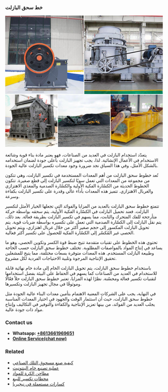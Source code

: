 <h3>خط سحق البازلت</h3><img src='1701850889.jpg' alt=''><p>يتعدّد استخدام البازلت في العديد من الصناعات، فهو يعتبر مادة بناء قوية وشائعة الاستخدام في الأعمال الإنشائية. لذا، يجب تجهيز البازلت بأعلى جودة لضمان استخدامه بالشكل الأمثل، وفي هذا السياق نجد ضرورة وجود معدات تكسير البازلت عالية الجودة.</p><p>تُعد خطوط سحق البازلت من أهم المعدات المستخدمة في تكسير البازلت، وهي تتكون من مجموعة من المعدات التي تعمل سويًا لتكسير البازلت إلى قطع صغيرة. تتكون الخطوط الحديثة من الكسّارة الفكية الأولية والكسّارة الصدمية والمغذي الاهتزازي والغربال الاهتزازي. تتميز هذه المعدات بأداء عالي وقدرة على تكسير البازلت بكفاءة وسرعة.</p><p>تتمتع خطوط سحق البازلت بالعديد من المزايا والفوائد التي تجعلها الخيار الأمثل لتكسير البازلت. فعند تحميل البازلت في الكسّارة الفكية الأولية، يتم سحقه بواسطة حركة متأرجحة للفك المتحرك والثابت، مما يسهم في تكسير البازلت بطريقة فعالة. بعد ذلك، يتم نقل البازلت إلى الكسّارة الصدمية التي تعمل على تكسيره بواسطة ضربات قوية. يتم تحويل البازلت المكسور إلى حجم صغير أكثر من خلال غربال اهتزازي، ويتم تحويل الحصى غير المُكسّر إلى الكسّارة الفكية للحصول على تكسير أكثر فعالية.</p><p>تحتوي هذه الخطوط على تقنيات متقدمة تتيح ضبط قوة الكسر وتكوين الحصى، وهو ما يساعد في إنتاج المواد بالمواصفات المطلوبة. تختلف خطوط سحق البازلت حسب الحاجة وطبيعة البازلت المستخدم. هذه المعدات متوفرة بسعات مختلفة، مما يتيح للمشغلين تحقيق الإنتاجية المرجوة وتلبية الاحتياجات الفردية لكل مشروع.</p><p>باستخدام خطوط سحق البازلت، يتم تحويل البازلت الخام إلى مادة خام نهائية قابلة للاستخدام في العديد من الصناعات كما يسهم في الحفاظ على البيئة بفضل استخدامها لتقنيات تكسير فعالة ومحسّنة. نظرًا لهذه المزايا، تعتبر خطوط سحق البازلت حلاً فعّالًا وموثوقًا في مجال تجهيز البازلت وتكسيرها.</p><p>في النهاية، يجب على الشركات المعنية الاهتمام بتأمين معدات البناء عالية الجودة مثل خطوط سحق البازلت، حيث أن استثمار الوقت والجهود في اختيار المعدات المناسبة يجلب العديد من الفوائد، من بينها تعزيز الإنتاجية والكفاءة والتوفير في التكاليف وإنتاج مواد ذات جودة عالية.</p><h3>Contact us</h3><ul><li><strong>Whatsapp:&nbsp;<a href="https://wa.me/8613661969651">+8613661969651</a></strong></li><li><a href="https://swt.shibang-china.com/?git&amp;zhl&amp;خط سحق البازلت"><strong>Online Service(chat now)</strong></a></li></ul><h3>Related</h3><ul><li><a href='كيفية صنع مسحوق التلك الصناعي.md'>كيفية صنع مسحوق التلك الصناعي</a></li><li><a href='عملية تصنيع خام البنتونيت.md'>عملية تصنيع خام البنتونيت</a></li><li><a href='مطاحن الكرة للمواد.md'>مطاحن الكرة للمواد</a></li><li><a href='محطات تكسير للبيع.md'>محطات تكسير للبيع</a></li><li><a href='كسارات مستعملة في نيجيريا.md'>كسارات مستعملة في نيجيريا</a></li></ul>